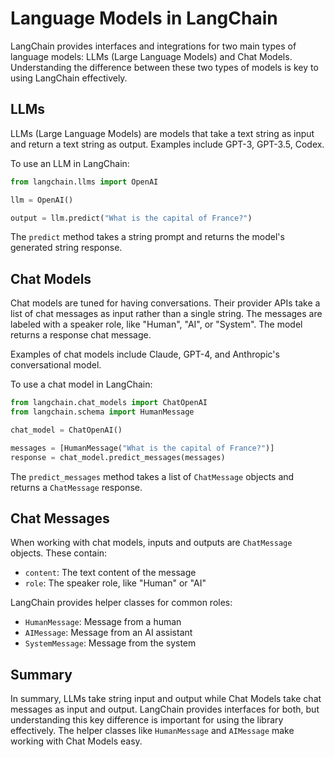 

# Language Models in LangChain

LangChain provides interfaces and integrations for two main types of language models: LLMs (Large Language Models) and Chat Models. Understanding the difference between these two types of models is key to using LangChain effectively.

## LLMs

LLMs (Large Language Models) are models that take a text string as input and return a text string as output. Examples include GPT-3, GPT-3.5, Codex. 

To use an LLM in LangChain:

```python
from langchain.llms import OpenAI

llm = OpenAI()

output = llm.predict("What is the capital of France?")
```

The `predict` method takes a string prompt and returns the model's generated string response.

## Chat Models

Chat models are tuned for having conversations. Their provider APIs take a list of chat messages as input rather than a single string. The messages are labeled with a speaker role, like "Human", "AI", or "System". The model returns a response chat message.

Examples of chat models include Claude, GPT-4, and Anthropic's conversational model.

To use a chat model in LangChain:

```python
from langchain.chat_models import ChatOpenAI
from langchain.schema import HumanMessage

chat_model = ChatOpenAI() 

messages = [HumanMessage("What is the capital of France?")]
response = chat_model.predict_messages(messages)
```

The `predict_messages` method takes a list of `ChatMessage` objects and returns a `ChatMessage` response.

## Chat Messages

When working with chat models, inputs and outputs are `ChatMessage` objects. These contain:

- `content`: The text content of the message
- `role`: The speaker role, like "Human" or "AI" 

LangChain provides helper classes for common roles:

- `HumanMessage`: Message from a human
- `AIMessage`: Message from an AI assistant
- `SystemMessage`: Message from the system

## Summary

In summary, LLMs take string input and output while Chat Models take chat messages as input and output. LangChain provides interfaces for both, but understanding this key difference is important for using the library effectively. The helper classes like `HumanMessage` and `AIMessage` make working with Chat Models easy.

